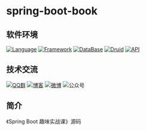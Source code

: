 # spring-boot-book

## 软件环境
[![Language](https://img.shields.io/badge/Language-Java_8-007396?color=orange&logo=java)](https://github.com/liushuijinger/spring-boot-book)
[![Framework](https://img.shields.io/badge/Framework-Spring_Boot_2.4.0-6DB33F?logo=spring)](https://github.com/liushuijinger/spring-boot-book)
[![DataBase](https://img.shields.io/badge/DataBase-MySQL-4479A1?logo=MySQL)](https://github.com/liushuijinger/spring-boot-book)
[![Druid](https://img.shields.io/badge/Pool-Druid-29F1FB?logo=Apache-Druid)](https://github.com/liushuijinger/spring-boot-book)
[![API](https://img.shields.io/badge/API-Swagger_2.8.0-85EA2D?logo=swagger)](https://github.com/liushuijinger/spring-boot-book)




## 技术交流
[![QQ群](https://img.shields.io/badge/QQ群-168965372-20B8E5?logo=Tencent-QQ&style=flat)](https://jq.qq.com/?_wv=1027&k=0UCkec2u)
[![博客](https://img.shields.io/badge/博客-我的博客-21759B?style=flat)](https://liushuijinger.blog.csdn.net)
[![微博](https://img.shields.io/badge/微博-@水镜不酷-E6162D?logo=Sina-Weibo&lstyle=flat)](https://weibo.com/liushuijinger)
![公众号](https://img.shields.io/badge/公众号-做个开发者-07C160?logo=WeChat&lstyle=flat)

## 简介

《Spring Boot 趣味实战课》源码 
